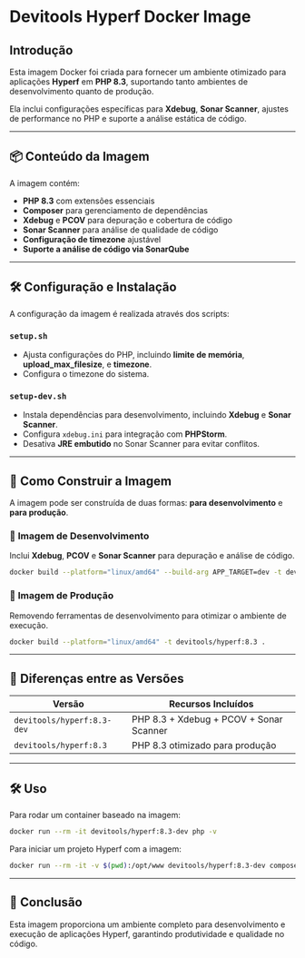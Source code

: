 # Devitools Hyperf Docker Image

## Introdução
Esta imagem Docker foi criada para fornecer um ambiente otimizado para aplicações **Hyperf** em **PHP 8.3**, suportando tanto ambientes de desenvolvimento quanto de produção.

Ela inclui configurações específicas para **Xdebug**, **Sonar Scanner**, ajustes de performance no PHP e suporte a análise estática de código.

---

## 📦 Conteúdo da Imagem
A imagem contém:
- **PHP 8.3** com extensões essenciais
- **Composer** para gerenciamento de dependências
- **Xdebug** e **PCOV** para depuração e cobertura de código
- **Sonar Scanner** para análise de qualidade de código
- **Configuração de timezone** ajustável
- **Suporte a análise de código via SonarQube**

---

## 🛠️ Configuração e Instalação
A configuração da imagem é realizada através dos scripts:

### `setup.sh`
- Ajusta configurações do PHP, incluindo **limite de memória**, **upload_max_filesize**, e **timezone**.
- Configura o timezone do sistema.

### `setup-dev.sh`
- Instala dependências para desenvolvimento, incluindo **Xdebug** e **Sonar Scanner**.
- Configura `xdebug.ini` para integração com **PHPStorm**.
- Desativa **JRE embutido** no Sonar Scanner para evitar conflitos.

---

## 📌 Como Construir a Imagem
A imagem pode ser construída de duas formas: **para desenvolvimento** e **para produção**.

### 🔹 **Imagem de Desenvolvimento**
Inclui **Xdebug**, **PCOV** e **Sonar Scanner** para depuração e análise de código.

```sh
docker build --platform="linux/amd64" --build-arg APP_TARGET=dev -t devitools/hyperf:8.3-dev .
```

### 🔹 **Imagem de Produção**
Removendo ferramentas de desenvolvimento para otimizar o ambiente de execução.

```sh
docker build --platform="linux/amd64" -t devitools/hyperf:8.3 .
```

---

## 🚀 Diferenças entre as Versões

| Versão                | Recursos Incluídos |
|-----------------------|------------------|
| `devitools/hyperf:8.3-dev` | PHP 8.3 + Xdebug + PCOV + Sonar Scanner |
| `devitools/hyperf:8.3`     | PHP 8.3 otimizado para produção |

---

## 🛠 Uso
Para rodar um container baseado na imagem:

```sh
docker run --rm -it devitools/hyperf:8.3-dev php -v
```

Para iniciar um projeto Hyperf com a imagem:

```sh
docker run --rm -it -v $(pwd):/opt/www devitools/hyperf:8.3-dev composer create-project hyperf/hyperf-skeleton .
```

---

## 📌 Conclusão
Esta imagem proporciona um ambiente completo para desenvolvimento e execução de aplicações Hyperf, garantindo produtividade e qualidade no código.
